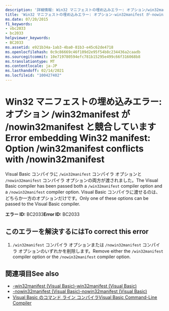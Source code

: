 ```yaml
---
description: '詳細情報: Win32 マニフェストの埋め込みエラー: オプション/win32manifest が/nowin32manifest と競合する'
title: 'Win32 マニフェストの埋め込みエラー: オプション-win32manifest が-nowin32manifest と競合しています'
ms.date: 07/20/2015
f1_keywords:
- vbc2033
- bc2033
helpviewer_keywords:
- BC2033
ms.assetid: e921b34a-1ab3-4ba0-81b3-e45c62de4718
ms.openlocfilehash: 0c9c86669c46f109d2e95f54b8c234436a2caadb
ms.sourcegitcommit: 10e719780594efc781b15295e499c66f316068b8
ms.translationtype: MT
ms.contentlocale: ja-JP
ms.lasthandoff: 02/14/2021
ms.locfileid: "100427402"
---
```

# <a name="error-embedding-win32-manifest-option-win32manifest-conflicts-with-nowin32manifest"></a><span data-ttu-id="11585-103">Win32 マニフェストの埋め込みエラー: オプション /win32manifest が /nowin32manifest と競合しています</span><span class="sxs-lookup"><span data-stu-id="11585-103">Error embedding Win32 manifest: Option /win32manifest conflicts with /nowin32manifest</span></span>

<span data-ttu-id="11585-104">Visual Basic コンパイラに `/win32manifest` コンパイラ オプションと `/nowin32manifest` コンパイラ オプションの両方が渡されました。</span><span class="sxs-lookup"><span data-stu-id="11585-104">The Visual Basic compiler has been passed both a `/win32manifest` compiler option and a `/nowin32manifest` compiler option.</span></span> <span data-ttu-id="11585-105">Visual Basic コンパイラに渡せるのは、どちらか一方のオプションだけです。</span><span class="sxs-lookup"><span data-stu-id="11585-105">Only one of these options can be passed to the Visual Basic compiler.</span></span>  
  
 <span data-ttu-id="11585-106">**エラー ID:** BC2033</span><span class="sxs-lookup"><span data-stu-id="11585-106">**Error ID:** BC2033</span></span>  
  
## <a name="to-correct-this-error"></a><span data-ttu-id="11585-107">このエラーを解決するには</span><span class="sxs-lookup"><span data-stu-id="11585-107">To correct this error</span></span>  
  
1. <span data-ttu-id="11585-108">`/win32manifest` コンパイラ オプションまたは `/nowin32manifest` コンパイラ オプションのいずれかを削除します。</span><span class="sxs-lookup"><span data-stu-id="11585-108">Remove either the `/win32manifest` compiler option or the `/nowin32manifest` compiler option.</span></span>  
  
## <a name="see-also"></a><span data-ttu-id="11585-109">関連項目</span><span class="sxs-lookup"><span data-stu-id="11585-109">See also</span></span>

- [<span data-ttu-id="11585-110">-win32manifest (Visual Basic)</span><span class="sxs-lookup"><span data-stu-id="11585-110">-win32manifest (Visual Basic)</span></span>](../reference/command-line-compiler/win32manifest.md)
- [<span data-ttu-id="11585-111">-nowin32manifest (Visual Basic)</span><span class="sxs-lookup"><span data-stu-id="11585-111">-nowin32manifest (Visual Basic)</span></span>](../reference/command-line-compiler/nowin32manifest.md)
- [<span data-ttu-id="11585-112">Visual Basic のコマンド ライン コンパイラ</span><span class="sxs-lookup"><span data-stu-id="11585-112">Visual Basic Command-Line Compiler</span></span>](../reference/command-line-compiler/index.md)
